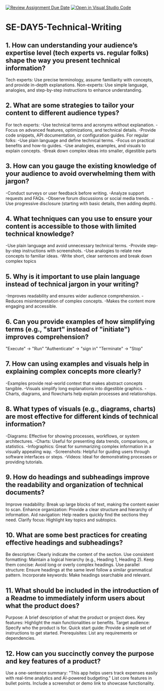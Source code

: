 [![Review Assignment Due Date](https://classroom.github.com/assets/deadline-readme-button-22041afd0340ce965d47ae6ef1cefeee28c7c493a6346c4f15d667ab976d596c.svg)](https://classroom.github.com/a/zsAR-pyY)
[![Open in Visual Studio Code](https://classroom.github.com/assets/open-in-vscode-2e0aaae1b6195c2367325f4f02e2d04e9abb55f0b24a779b69b11b9e10269abc.svg)](https://classroom.github.com/online_ide?assignment_repo_id=18519795&assignment_repo_type=AssignmentRepo)
# SE-DAY5-Technical-Writing
## 1. How can understanding your audience’s expertise level (tech experts vs. regular folks) shape the way you present technical information?
Tech experts: Use precise terminology, assume familiarity with concepts, and provide in-depth explanations.
Non-experts: Use simple language, analogies, and step-by-step instructions to enhance understanding.
## 2. What are some strategies to tailor your content to different audience types?
For tech experts:
-Use technical terms and acronyms without explanation.
-Focus on advanced features, optimizations, and technical details.
-Provide code snippets, API documentation, or configuration guides.
For regular folks:
-Use plain language and define technical terms.
-Focus on practical benefits and how-to guides.
-Use analogies, examples, and visuals to explain concepts.
-Break down complex ideas into smaller, digestible parts
## 3. How can you gauge the existing knowledge of your audience to avoid overwhelming them with jargon?
-Conduct surveys or user feedback before writing.
-Analyze support requests and FAQs.
-Observe forum discussions or social media trends.
-Use progressive disclosure (starting with basic details, then adding depth).
## 4. What techniques can you use to ensure your content is accessible to those with limited technical knowledge?
-Use plain language and avoid unnecessary technical terms.
-Provide step-by-step instructions with screenshots.
-Use analogies to relate new concepts to familiar ideas.
-Write short, clear sentences and break down complex topics
## 5. Why is it important to use plain language instead of technical jargon in your writing?
-Improves readability and ensures wider audience comprehension.
-Reduces misinterpretation of complex concepts.
-Makes the content more engaging and accessible.
## 6. Can you provide examples of how simplifying terms (e.g., "start" instead of "initiate") improves comprehension?
"Execute" → "Run"
"Authenticate" → "sign in"
"Terminate" → "Stop"
## 7. How can using examples and visuals help in explaining complex concepts more clearly?
-Examples provide real-world context that makes abstract concepts tangible.
-Visuals simplify long explanations into digestible graphics.
-Charts, diagrams, and flowcharts help explain processes and relationships.
## 8. What types of visuals (e.g., diagrams, charts) are most effective for different kinds of technical information?
-Diagrams: Effective for showing processes, workflows, or system architectures.
-Charts: Useful for presenting data trends, comparisons, or statistics.
-Infographics: Great for summarizing complex information in a visually appealing way.
-Screenshots: Helpful for guiding users through software interfaces or steps.
-Videos: Ideal for demonstrating processes or providing tutorials.
## 9. How do headings and subheadings improve the readability and organization of technical documents?
Improve readability: Break up large blocks of text, making the content easier to scan.
Enhance organization: Provide a clear structure and hierarchy of information.
Aid navigation: Help readers quickly find the sections they need.
Clarify focus: Highlight key topics and subtopics.
## 10. What are some best practices for creating effective headings and subheadings?
Be descriptive: Clearly indicate the content of the section.
Use consistent formatting: Maintain a logical hierarchy (e.g., Heading 1, Heading 2).
Keep them concise: Avoid long or overly complex headings.
Use parallel structure: Ensure headings at the same level follow a similar grammatical pattern.
Incorporate keywords: Make headings searchable and relevant.
## 11. What should be included in the introduction of a Readme to immediately inform users about what the product does?
Purpose: A brief description of what the product or project does.
Key features: Highlight the main functionalities or benefits.
Target audience: Specify who the product is for.
Quick start guide: Provide a simple set of instructions to get started.
Prerequisites: List any requirements or dependencies.
## 12. How can you succinctly convey the purpose and key features of a product?
Use a one-sentence summary:
"This app helps users track expenses easily with real-time analytics and AI-powered budgeting."
List core features in bullet points.
Include a screenshot or demo link to showcase functionality.
